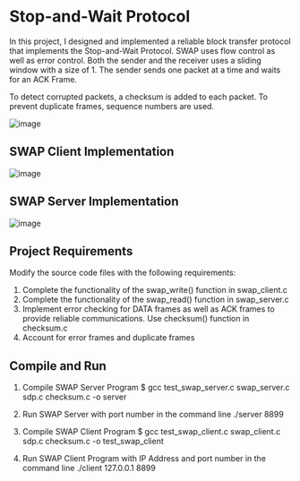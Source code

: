 Stop-and-Wait Protocol
=============================================================================================================================
In this project, I designed and implemented a reliable block transfer protocol that implements the Stop-and-Wait Protocol. SWAP uses flow control as well as error control. Both the sender and the receiver uses a sliding window with a size of 1. The sender sends one packet at a time and waits for an ACK Frame. 

To detect corrupted packets, a checksum is added to each packet. To prevent duplicate frames, sequence numbers are used. 

![image](https://user-images.githubusercontent.com/94186009/213001327-4a9605c3-2f89-4692-89c0-9f8897e8e439.png#center)

SWAP Client Implementation
-----------------------------------------------------------------------------------------------------------------------------
![image](https://user-images.githubusercontent.com/94186009/213001501-8fa08b29-5df5-4a17-b268-bfc37ece4ee5.png)

SWAP Server Implementation
-----------------------------------------------------------------------------------------------------------------------------
![image](https://user-images.githubusercontent.com/94186009/213001549-6a848dbe-4c0d-4064-b493-34064d113b72.png)

Project Requirements
-----------------------------------------------------------------------------------------------------------------------------
Modify the source code files with the following requirements:

1. Complete the functionality of the swap_write() function in swap_client.c
2. Complete the functionality of the swap_read() function in swap_server.c
3. Implement error checking for DATA frames as well as ACK frames to provide reliable communications. Use checksum() function in checksum.c
4. Account for error frames and duplicate frames

Compile and Run
-----------------------------------------------------------------------------------------------------------------------------
1. Compile SWAP Server Program
    $ gcc test_swap_server.c swap_server.c sdp.c checksum.c -o server
   
2. Run SWAP Server with port number in the command line
    ./server 8899
    
3. Compile SWAP Client Program
     $ gcc test_swap_client.c swap_client.c sdp.c checksum.c -o test_swap_client
     
4. Run SWAP Client Program with IP Address and port number in the command line
     ./client 127.0.0.1 8899


    
 

